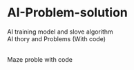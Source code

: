 # AI-Problem-solution
AI training model and slove algorithm
<br>
AI thory and Problems (With code)

<br>
Maze proble with code 
